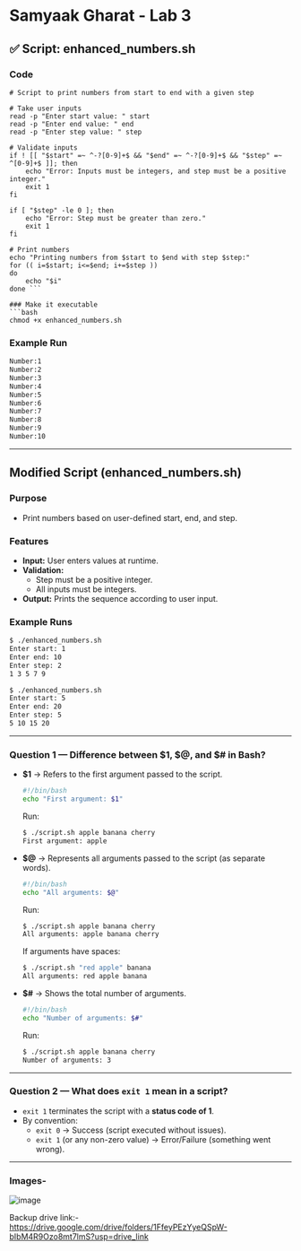 # Samyaak Gharat - Lab 3 

## ✅ Script: enhanced_numbers.sh

### Code

``` #!/bin/bash
# Script to print numbers from start to end with a given step

# Take user inputs
read -p "Enter start value: " start
read -p "Enter end value: " end
read -p "Enter step value: " step

# Validate inputs
if ! [[ "$start" =~ ^-?[0-9]+$ && "$end" =~ ^-?[0-9]+$ && "$step" =~ ^[0-9]+$ ]]; then
    echo "Error: Inputs must be integers, and step must be a positive integer."
    exit 1
fi

if [ "$step" -le 0 ]; then
    echo "Error: Step must be greater than zero."
    exit 1
fi

# Print numbers
echo "Printing numbers from $start to $end with step $step:"
for (( i=$start; i<=$end; i+=$step ))
do
    echo "$i"
done ```

### Make it executable
```bash
chmod +x enhanced_numbers.sh
```

### Example Run
```bash
Number:1
Number:2
Number:3
Number:4
Number:5
Number:6
Number:7
Number:8
Number:9
Number:10
```

---

## Modified Script (enhanced_numbers.sh)

### Purpose
- Print numbers based on user-defined start, end, and step.

### Features
- **Input:** User enters values at runtime.
- **Validation:**
  - Step must be a positive integer.
  - All inputs must be integers.
- **Output:** Prints the sequence according to user input.

### Example Runs
```sh
$ ./enhanced_numbers.sh
Enter start: 1
Enter end: 10
Enter step: 2
1 3 5 7 9

$ ./enhanced_numbers.sh
Enter start: 5
Enter end: 20
Enter step: 5
5 10 15 20
```

---

### Question 1 — Difference between $1, $@, and $# in Bash?

- **$1** → Refers to the first argument passed to the script.
  ```bash
  #!/bin/bash
  echo "First argument: $1"
  ```
  Run:
  ```sh
  $ ./script.sh apple banana cherry
  First argument: apple
  ```

- **$@** → Represents all arguments passed to the script (as separate words).
  ```bash
  #!/bin/bash
  echo "All arguments: $@"
  ```
  Run:
  ```sh
  $ ./script.sh apple banana cherry
  All arguments: apple banana cherry
  ```
  If arguments have spaces:
  ```sh
  $ ./script.sh "red apple" banana
  All arguments: red apple banana
  ```

- **$#** → Shows the total number of arguments.
  ```bash
  #!/bin/bash
  echo "Number of arguments: $#"
  ```
  Run:
  ```sh
  $ ./script.sh apple banana cherry
  Number of arguments: 3
  ```

---

### Question 2 — What does `exit 1` mean in a script?

- `exit 1` terminates the script with a **status code of 1**.
- By convention:
  - `exit 0` → Success (script executed without issues).
  - `exit 1` (or any non-zero value) → Error/Failure (something went wrong).

---



### Images- 

![image](Lab3.png)

Backup drive link:- https://drive.google.com/drive/folders/1FfeyPEzYyeQSpW-bIbM4R9Ozo8mt7lmS?usp=drive_link

